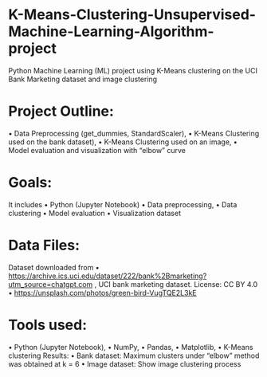 # K-Means-Clustering-Unsupervised-Machine-Learning-Algorithm-project
Python Machine Learning (ML) project using K-Means clustering on the UCI Bank Marketing dataset and image clustering

# Project Outline:
•	Data Preprocessing (get_dummies, StandardScaler),
•	K-Means Clustering used on the bank dataset),
•	K-Means Clustering used on an image, 
•	Model evaluation and visualization with “elbow” curve
# Goals:
 It includes
•	Python (Jupyter Notebook)
•	Data preprocessing,
•	Data clustering
•	Model evaluation
•	Visualization dataset
# Data Files:
Dataset downloaded from
•	https://archive.ics.uci.edu/dataset/222/bank%2Bmarketing?utm_source=chatgpt.com , UCI bank marketing dataset.                                                                                             License: CC BY 4.0
•	https://unsplash.com/photos/green-bird-VugTQE2L3kE

# Tools used: 
•	Python (Jupyter Notebook),
•	NumPy,
•	Pandas,
•	Matplotlib,
•	K-Means clustering
Results:
•	Bank dataset: Maximum clusters under “elbow” method was obtained at k = 6 
•	Image dataset: Show image clustering process

